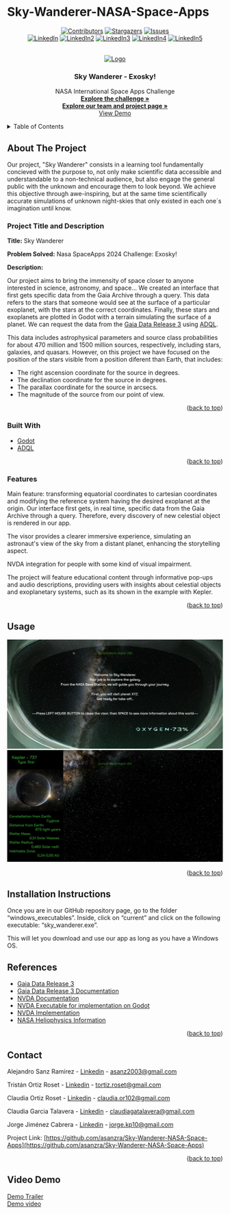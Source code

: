 # Sky-Wanderer-NASA-Space-Apps
<div align="center">
<a name="readme-top"></a>

[![Contributors][contributors-shield]][contributors-url]
[![Stargazers][stars-shield]][stars-url]
[![Issues][issues-shield]][issues-url]
<br />
[![LinkedIn][linkedin-shield]][linkedin-url1]
[![LinkedIn2][linkedin-shield]][linkedin-url2]
[![LinkedIn3][linkedin-shield]][linkedin-url3]
[![LinkedIn4][linkedin-shield]][linkedin-url4]
[![LinkedIn5][linkedin-shield]][linkedin-url5]



<!-- PROJECT LOGO -->
<br />
<div align="center">
  <a href="https://github.com/asanzra/Sky-Wanderer-NASA-Space-Apps">
    <img src="https://www.telemadrid.es/2024/06/04/noticias/madrid/_2676042494_45798373_1300x731.jpg" alt="Logo" width="729" height="411.1875">
  </a>
</div>

<h3 align="center">Sky Wanderer - Exosky!</h3>

  <p align="center">
    NASA International Space Apps Challenge
    <br />
    <a href="https://www.spaceappschallenge.org/nasa-space-apps-2024/challenges/exosky/"><strong>Explore the challenge »</strong></a>
    <br />
    <a href="https://www.spaceappschallenge.org/nasa-space-apps-2024/find-a-team/explorers-of-the-sky/"><strong>Explore our team and project page »</strong></a>
    <br />
    <a href="https://youtu.be/FcCekx3_jvA">View Demo</a>
    <!-- ·
    <a href="https://github.com/asanzra/Sky-Wanderer-NASA-Space-Apps/issues">Report Bug/Request Feature</a> -->
  </p>
</div>

<!-- TABLE OF CONTENTS -->
<details>
  <summary>Table of Contents</summary>
  <ol>
    <li>
      <a href="#about-the-project">About The Project</a>
      <ul>
        <li><a href="#project-title-and-description">Project Title and Description</a></li>
        <li><a href="#built-with">Built With</a></li>
        <li><a href="#Features">Features</a></li>
        <li><a href="#Usage">Usage</a></li>
      </ul>
    </li>
    <li>
        <a href="#Installation Instructions">Installation Instructions</a>
    </li>
    <li><a href="#references">References</a></li>
    <li><a href="#contact">Contact</a></li>
  </ol>
</details>

<!-- ABOUT THE PROJECT -->
## About The Project

Our project, "Sky Wanderer" consists in a learning tool fundamentally concieved with the purpose to, not only make scientific data accessible and understandable to a non-technical audience, but also engage the general public with the unknown and encourage them to look beyond. We achieve this objective through awe-inspiring, but at the same time scientifically accurate simulations of unknown night-skies that only existed in each one´s imagination until know. 

### Project Title and Description

<b>Title:</b> Sky Wanderer

<b>Problem Solved:</b>  Nasa SpaceApps 2024 Challenge: Exosky!

<b>Description:</b> 

Our project aims to bring the immensity of space closer to anyone interested in science, astronomy, and space...
We created an interface that first gets specific data from the Gaia Archive through a query. This data refers to the stars that someone would see at the surface of a particular exoplanet, with the stars at the correct coordinates.  Finally, these stars and exoplanets are plotted in Godot with a terrain simulating the surface of a planet. We can request the data from the [Gaia Data Release 3](https://www.cosmos.esa.int/web/gaia/data-release-3) using [ADQL](https://www.ivoa.net/documents/ADQL/20230418/PR-ADQL-2.1-20230418.html#tth_sEc4.6.1). 

This data includes astrophysical parameters and source class probabilities for about 470 million and 1500 million sources, respectively, including stars, galaxies, and quasars. However, on this project we have focused on the position of the stars visible from a position diferent than Earth, that includes:
- The right ascension coordinate for the source in degrees.
- The declination coordinate for the source in degrees.
- The parallax coordinate for the source in arcsecs.
- The magnitude of the source from our point of view. 

<p align="right">(<a href="#readme-top">back to top</a>)</p>

### Built With

* [Godot](https://www.tensorflow.org/)
* [ADQL](https://www.ivoa.net/documents/ADQL/20230418/PR-ADQL-2.1-20230418.html#tth_sEc4.6.1)

<p align="right">(<a href="#readme-top">back to top</a>)</p>

### Features

Main feature: transforming equatorial coordinates to cartesian coordinates and modifying the reference system having the desired exoplanet at the origin. Our interface first gets, in real time, specific data from the Gaia Archive through a query. Therefore, every discovery of new celestial object is rendered in our app. 

The visor provides a clearer immersive experience, simulating an astronaut's view of the sky from a distant planet, enhancing the storytelling aspect. 

NVDA integration for people with some kind of visual impairment. 

The project will feature educational content through informative pop-ups and audio descriptions, providing users with insights about celestial objects and exoplanetary systems, such as its shown in the example with Kepler. 

<p align="right">(<a href="#readme-top">back to top</a>)</p>

## Usage

![Game Screenshot](https://github.com/asanzra/Sky-Wanderer-NASA-Space-Apps/blob/main/screenshot1.jpeg)
![Game Screenshot with info](https://github.com/asanzra/Sky-Wanderer-NASA-Space-Apps/blob/main/Captura_info.png)

<p align="right">(<a href="#readme-top">back to top</a>)</p>

## Installation Instructions

Once you are in our GitHub repository page, go to the folder “windows_executables”. Inside, click on “current” and click on the following executable: “sky_wanderer.exe”. 

This will let you download and use our app as long as you have a Windows OS. 

## References

* [Gaia Data Release 3](https://www.cosmos.esa.int/web/gaia/data-release-3)
* [Gaia Data Release 3 Documentation](https://gea.esac.esa.int/archive/documentation/GDR3/Gaia_archive/chap_datamodel/sec_dm_main_source_catalogue/ssec_dm_gaia_source.html#gaia_source-parallax)
* [NVDA Documentation](https://scikit-learn.org/)
* [NVDA Executable for implementation on Godot](https://numpy.org/)
* [NVDA Implementation](https://pandas.pydata.org/)
* [NASA Heliophysics Information](https://matplotlib.org/)

<p align="right">(<a href="#readme-top">back to top</a>)</p>

## Contact

Alejandro Sanz Ramirez - [Linkedin](https://www.linkedin.com/in/alejandro-sanz-ramirez-3b631a201/) - asanz2003@gmail.com

Tristán Ortiz Roset - [Linkedin](https://www.linkedin.com/in/tristan-ortiz-roset-ba2762221/) - tortiz.roset@gmail.com

Claudia Ortiz Roset - [Linkedin](https://www.linkedin.com/in/claudia-ortiz-roset) - claudia.or102@gmail.com 

Claudia Garcia Talavera - [Linkedin](https://www.linkedin.com/in/claudia-garc%C3%ADa-talavera-060289215) - claudiagatalavera@gmail.com

Jorge Jiménez Cabrera - [Linkedin](https://www.linkedin.com/in/jorge-jimenez-cabrera/) - jorge.kp10@gmail.com

Project Link: [https://github.com/asanzra/Sky-Wanderer-NASA-Space-Apps](https://github.com/asanzra/Sky-Wanderer-NASA-Space-Apps)

<p align="right">(<a href="#readme-top">back to top</a>)</p>

## Video Demo

[Demo Trailer](https://youtu.be/FcCekx3_jvA)
<br />
[Demo video](https://github.com/user-attachments/assets/49a90214-1aa5-4647-beba-91c0dab4ede1)




<!-- MARKDOWN LINKS & IMAGES -->
<!-- https://www.markdownguide.org/basic-syntax/#reference-style-links -->

[contributors-shield]: https://img.shields.io/github/contributors/asanzra/Sky-Wanderer-NASA-Space-Apps.svg?style=for-the-badge
[contributors-url]: https://github.com/asanzra/Sky-Wanderer-NASA-Space-Apps/graphs/contributors
[stars-shield]: https://img.shields.io/github/stars/asanzra/Sky-Wanderer-NASA-Space-Apps.svg?style=for-the-badge
[stars-url]: https://github.com/asanzra/asanzra/Sky-Wanderer-NASA-Space-Apps/stargazers
[issues-shield]: https://img.shields.io/github/issues/asanzra/Sky-Wanderer-NASA-Space-Apps.svg?style=for-the-badge
[issues-url]: https://github.com/asanzra/Sky-Wanderer-NASA-Space-Apps/issues
[license-shield]: https://img.shields.io/github/license/asanzra/Sky-Wanderer-NASA-Space-Apps.svg?style=for-the-badge
[license-url]: https://github.com/asanzra/Sky-Wanderer-NASA-Space-Apps/blob/master/LICENSE.txt
[linkedin-shield]: https://img.shields.io/badge/-LinkedIn-black.svg?style=for-the-badge&logo=linkedin&colorB=555
[linkedin-url1]: https://www.linkedin.com/in/alejandro-sanz-ramirez-3b631a201/
[linkedin-url2]: https://www.linkedin.com/in/tristan-ortiz-roset-ba2762221/
[linkedin-url3]: https://www.linkedin.com/in/claudia-ortiz-roset
[linkedin-url4]: https://www.linkedin.com/in/claudia-garc%C3%ADa-talavera-060289215
[linkedin-url5]: https://www.linkedin.com/in/jorge-jimenez-cabrera/
